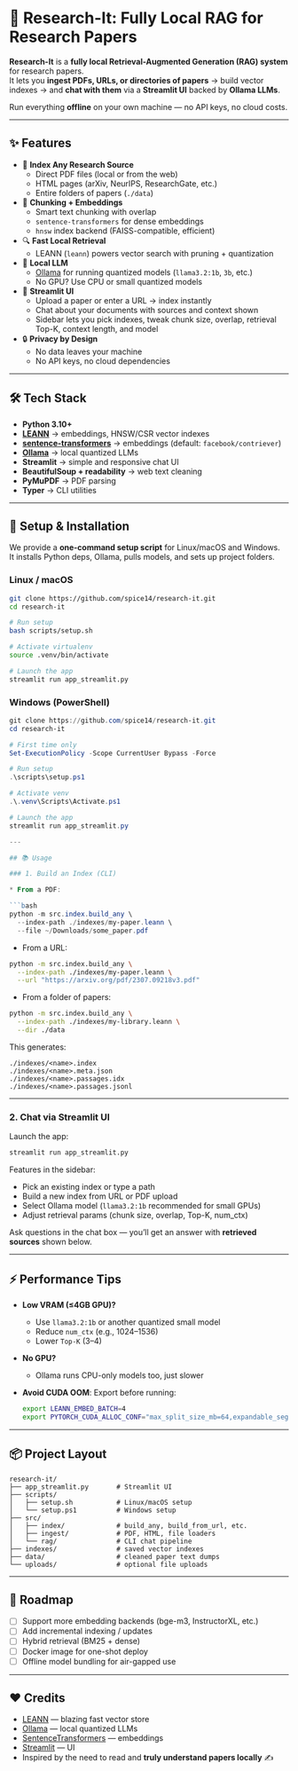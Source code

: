 
# 🧠 Research-It: Fully Local RAG for Research Papers

**Research-It** is a **fully local Retrieval-Augmented Generation (RAG) system** for research papers.  
It lets you **ingest PDFs, URLs, or directories of papers** → build vector indexes → and **chat with them** via a **Streamlit UI** backed by **Ollama LLMs**.  

Run everything **offline** on your own machine — no API keys, no cloud costs.  

---

## ✨ Features

- 📄 **Index Any Research Source**
  - Direct PDF files (local or from the web)
  - HTML pages (arXiv, NeurIPS, ResearchGate, etc.)
  - Entire folders of papers (`./data`)
- 🧩 **Chunking + Embeddings**
  - Smart text chunking with overlap
  - `sentence-transformers` for dense embeddings
  - `hnsw` index backend (FAISS-compatible, efficient)
- 🔍 **Fast Local Retrieval**
  - LEANN (`leann`) powers vector search with pruning + quantization
- 🤖 **Local LLM**
  - [Ollama](https://ollama.com) for running quantized models (`llama3.2:1b`, `3b`, etc.)
  - No GPU? Use CPU or small quantized models
- 🎨 **Streamlit UI**
  - Upload a paper or enter a URL → index instantly
  - Chat about your documents with sources and context shown
  - Sidebar lets you pick indexes, tweak chunk size, overlap, retrieval Top-K, context length, and model
- 🔒 **Privacy by Design**
  - No data leaves your machine
  - No API keys, no cloud dependencies

---

## 🛠️ Tech Stack

- **Python 3.10+**
- **[LEANN](https://github.com/leann-ai/leann)** → embeddings, HNSW/CSR vector indexes
- **[sentence-transformers](https://www.sbert.net/)** → embeddings (default: `facebook/contriever`)
- **[Ollama](https://ollama.com)** → local quantized LLMs
- **Streamlit** → simple and responsive chat UI
- **BeautifulSoup + readability** → web text cleaning
- **PyMuPDF** → PDF parsing
- **Typer** → CLI utilities

---

## 🚀 Setup & Installation

We provide a **one-command setup script** for Linux/macOS and Windows.  
It installs Python deps, Ollama, pulls models, and sets up project folders.

### Linux / macOS

```bash
git clone https://github.com/spice14/research-it.git
cd research-it

# Run setup
bash scripts/setup.sh

# Activate virtualenv
source .venv/bin/activate

# Launch the app
streamlit run app_streamlit.py
````

### Windows (PowerShell)

```powershell
git clone https://github.com/spice14/research-it.git
cd research-it

# First time only
Set-ExecutionPolicy -Scope CurrentUser Bypass -Force

# Run setup
.\scripts\setup.ps1

# Activate venv
.\.venv\Scripts\Activate.ps1

# Launch the app
streamlit run app_streamlit.py

---

## 📚 Usage

### 1. Build an Index (CLI)

* From a PDF:

```bash
python -m src.index.build_any \
  --index-path ./indexes/my-paper.leann \
  --file ~/Downloads/some_paper.pdf
```

* From a URL:

```bash
python -m src.index.build_any \
  --index-path ./indexes/my-paper.leann \
  --url "https://arxiv.org/pdf/2307.09218v3.pdf"
```

* From a folder of papers:

```bash
python -m src.index.build_any \
  --index-path ./indexes/my-library.leann \
  --dir ./data
```

This generates:

```
./indexes/<name>.index
./indexes/<name>.meta.json
./indexes/<name>.passages.idx
./indexes/<name>.passages.jsonl
```

---

### 2. Chat via Streamlit UI

Launch the app:

```bash
streamlit run app_streamlit.py
```

Features in the sidebar:

* Pick an existing index or type a path
* Build a new index from URL or PDF upload
* Select Ollama model (`llama3.2:1b` recommended for small GPUs)
* Adjust retrieval params (chunk size, overlap, Top-K, num\_ctx)

Ask questions in the chat box — you’ll get an answer with **retrieved sources** shown below.

---

## ⚡ Performance Tips

* **Low VRAM (≤4GB GPU)?**

  * Use `llama3.2:1b` or another quantized small model
  * Reduce `num_ctx` (e.g., 1024–1536)
  * Lower `Top-K` (3–4)
* **No GPU?**

  * Ollama runs CPU-only models too, just slower
* **Avoid CUDA OOM**:
  Export before running:

  ```bash
  export LEANN_EMBED_BATCH=4
  export PYTORCH_CUDA_ALLOC_CONF="max_split_size_mb=64,expandable_segments:True"
  ```

---

## 📦 Project Layout

```
research-it/
├── app_streamlit.py       # Streamlit UI
├── scripts/
│   ├── setup.sh           # Linux/macOS setup
│   └── setup.ps1          # Windows setup
├── src/
│   ├── index/             # build_any, build_from_url, etc.
│   ├── ingest/            # PDF, HTML, file loaders
│   └── rag/               # CLI chat pipeline
├── indexes/               # saved vector indexes
├── data/                  # cleaned paper text dumps
└── uploads/               # optional file uploads
```

---

## 🔮 Roadmap

* [ ] Support more embedding backends (bge-m3, InstructorXL, etc.)
* [ ] Add incremental indexing / updates
* [ ] Hybrid retrieval (BM25 + dense)
* [ ] Docker image for one-shot deploy
* [ ] Offline model bundling for air-gapped use

---

## ❤️ Credits

* [LEANN](https://github.com/leann-ai/leann) — blazing fast vector store
* [Ollama](https://ollama.com) — local quantized LLMs
* [SentenceTransformers](https://www.sbert.net/) — embeddings
* [Streamlit](https://streamlit.io) — UI
* Inspired by the need to read and **truly understand papers locally** ✍️
